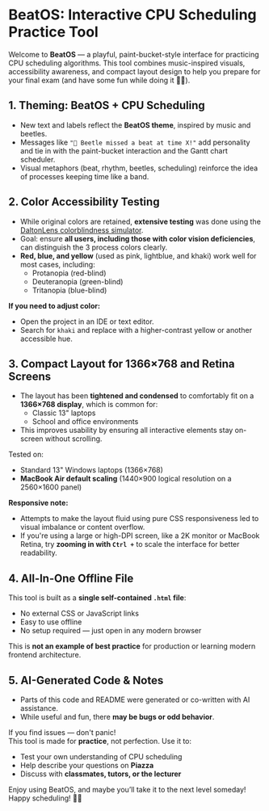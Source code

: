 # BeatOS: Interactive CPU Scheduling Practice Tool

Welcome to **BeatOS** — a playful, paint-bucket-style interface for practicing CPU scheduling algorithms. This tool combines music-inspired visuals, accessibility awareness, and compact layout design to help you prepare for your final exam (and have some fun while doing it 🐞🎶).

##  1. Theming: BeatOS + CPU Scheduling

- New text and labels reflect the **BeatOS theme**, inspired by music and beetles.
- Messages like `"🐞 Beetle missed a beat at time X!"` add personality and tie in with the paint-bucket interaction and the Gantt chart scheduler.
- Visual metaphors (beat, rhythm, beetles, scheduling) reinforce the idea of processes keeping time like a band.



## 2. Color Accessibility Testing

- While original colors are retained, **extensive testing** was done using the [DaltonLens colorblindness simulator](https://daltonlens.org/colorblindness-simulator).
- Goal: ensure **all users, including those with color vision deficiencies**, can distinguish the 3 process colors clearly.
- **Red, blue, and yellow** (used as pink, lightblue, and khaki) work well for most cases, including:
  - Protanopia (red-blind)
  - Deuteranopia (green-blind)
  - Tritanopia (blue-blind)

**If you need to adjust color:**
- Open the project in an IDE or text editor.
- Search for `khaki` and replace with a higher-contrast yellow or another accessible hue.



## 3. Compact Layout for 1366×768 and Retina Screens

- The layout has been **tightened and condensed** to comfortably fit on a **1366×768 display**, which is common for:
  - Classic 13" laptops
  - School and office environments
- This improves usability by ensuring all interactive elements stay on-screen without scrolling.

Tested on:
- Standard 13" Windows laptops (1366×768)
- **MacBook Air default scaling** (1440×900 logical resolution on a 2560×1600 panel)

**Responsive note:**
- Attempts to make the layout fluid using pure CSS responsiveness led to visual imbalance or content overflow.
- If you're using a large or high-DPI screen, like a 2K monitor or MacBook Retina, try **zooming in with `Ctrl +`** to scale the interface for better readability.



## 4. All-In-One Offline File

This tool is built as a **single self-contained `.html` file**:
- No external CSS or JavaScript links
- Easy to use offline
- No setup required — just open in any modern browser

This is **not an example of best practice** for production or learning modern frontend architecture.



## 5. AI-Generated Code & Notes

- Parts of this code and README were generated or co-written with AI assistance.
- While useful and fun, there **may be bugs or odd behavior**.

If you find issues — don't panic!  
This tool is made for **practice**, not perfection. Use it to:
- Test your own understanding of CPU scheduling
- Help describe your questions on **Piazza**
- Discuss with **classmates, tutors, or the lecturer**


Enjoy using BeatOS, and maybe you’ll take it to the next level someday!  
Happy scheduling! 🐞🎶



